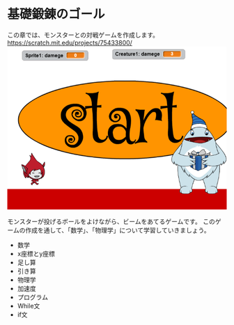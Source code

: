 # 基礎鍛錬のゴール

この章では、モンスターとの対戦ゲームを作成します。
https://scratch.mit.edu/projects/75433800/
![](base001.png)

モンスターが投げるボールをよけながら、ビームをあてるゲームです。
このゲームの作成を通して、「数学」、「物理学」について学習していきましょう。

* 数学
 * x座標とy座標
 * 足し算
 * 引き算
* 物理学
 * 加速度
* プログラム
 * While文
 * if文
